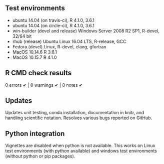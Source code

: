 ## Test environments
* ubuntu 14.04 (on travis-ci), R 4.1.0, 3.6.1
* ubuntu 14.04 (on circle-ci), R 4.1.0, 3.6.1
* win-builder (devel and release) Windows Server 2008 R2 SP1, R-devel, 32/64 bit
* rhub (release) Ubuntu Linux 16.04 LTS, R-release, GCC
* Fedora (devel) Linux, R-devel, clang, gfortran
* MacOS 10.14.6 R 3.6.1 
* MacOS 10.15.7 R 4.1.0

## R CMD check results

0 errors ✔ | 0 warnings ✔ | 0 notes ✔

## Updates

Updates unit testing, conda installation, documentation in knitr, and handling scientific notation.
Resolves various bugs reported on GitHub.

## Python integration

Vignettes are disabled when python is not available. This works on Linux test environments (with python available) and windows test environments (without python or pip packages).
